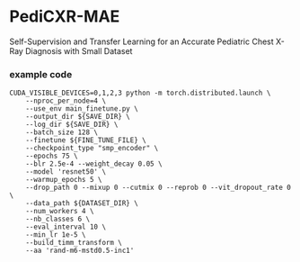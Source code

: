 # PediCXR-MAE
Self-Supervision and Transfer Learning for an Accurate Pediatric Chest X-Ray Diagnosis with Small Dataset


### example code
```
CUDA_VISIBLE_DEVICES=0,1,2,3 python -m torch.distributed.launch \
    --nproc_per_node=4 \
    --use_env main_finetune.py \
    --output_dir ${SAVE_DIR} \
    --log_dir ${SAVE_DIR} \
    --batch_size 128 \
    --finetune ${FINE_TUNE_FILE} \
    --checkpoint_type "smp_encoder" \
    --epochs 75 \
    --blr 2.5e-4 --weight_decay 0.05 \
    --model 'resnet50' \
    --warmup_epochs 5 \
    --drop_path 0 --mixup 0 --cutmix 0 --reprob 0 --vit_dropout_rate 0 \
    --data_path ${DATASET_DIR} \
    --num_workers 4 \
    --nb_classes 6 \
    --eval_interval 10 \
    --min_lr 1e-5 \
    --build_timm_transform \
    --aa 'rand-m6-mstd0.5-inc1'
```
